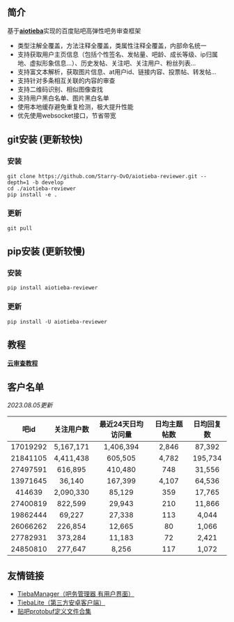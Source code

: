 ## 简介

基于[**aiotieba**](https://github.com/Starry-OvO/aiotieba)实现的百度贴吧高弹性吧务审查框架

+ 类型注解全覆盖，方法注释全覆盖，类属性注释全覆盖，内部命名统一
+ 支持获取用户主页信息（包括个性签名、发帖量、吧龄、成长等级、ip归属地、虚拟形象信息...）、历史发帖、关注吧、关注用户、粉丝列表...
+ 支持富文本解析，获取图片信息、at用户id、链接内容、投票帖、转发帖...
+ 支持针对多条相互关联的内容的审查
+ 支持二维码识别、相似图像查找
+ 支持用户黑白名单、图片黑白名单
+ 使用本地缓存避免重复检测，极大提升性能
+ 优先使用websocket接口，节省带宽

## git安装 (更新较快)

### 安装

```shell
git clone https://github.com/Starry-OvO/aiotieba-reviewer.git --depth=1 -b develop
cd ./aiotieba-reviewer
pip install -e .
```

### 更新

```shell
git pull
```

## pip安装 (更新较慢)

### 安装

```shell
pip install aiotieba-reviewer
```

### 更新

```shell
pip install -U aiotieba-reviewer
```

## 教程

[**云审查教程**](https://review.aiotieba.cc/tutorial/reviewer/)

## 客户名单

*2023.08.05更新*

|   吧id   | 关注用户数 | 最近24天日均访问量 | 日均主题帖数 | 日均回复数 |
| :------: | :--------: | :----------------: | :----------: | :--------: |
| 17019292 | 5,167,171  |     1,406,394      |    2,846     |   87,392   |
| 21841105 | 4,411,438  |      605,505       |    4,782     |  195,734   |
| 27497591 |  616,895   |      410,480       |     748      |   31,556   |
| 13971645 |   36,140   |      167,399       |    4,107     |   64,536   |
|  414639  | 2,090,330  |       85,129       |     359      |   17,765   |
| 27400819 |  822,599   |       29,943       |     210      |   11,866   |
| 19862444 |   69,227   |       27,338       |     113      |   4,044    |
| 26066262 |  226,854   |       12,665       |      80      |   1,066    |
| 27782931 |  373,284   |       11,183       |      72      |   2,421    |
| 24850810 |  277,647   |       8,256        |     117      |   1,072    |

## 友情链接

+ [TiebaManager（吧务管理器 有用户界面）](https://github.com/dog194/TiebaManager)
+ [TiebaLite（第三方安卓客户端）](https://github.com/HuanCheng65/TiebaLite/tree/4.0-dev)
+ [贴吧protobuf定义文件合集](https://github.com/n0099/tbclient.protobuf)
